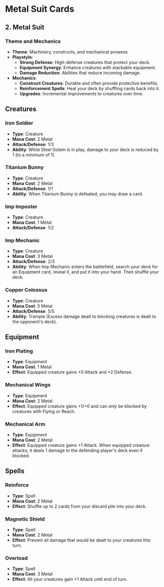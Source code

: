 # Metal Suit Cards

## **2\. Metal Suit**

### **Theme and Mechanics**

- **Theme**: Machinery, constructs, and mechanical prowess.
- **Playstyle**:
  - **Strong Defense**: High-defense creatures that protect your deck.
  - **Equipment Synergy**: Enhance creatures with stackable equipment.
  - **Damage Reduction**: Abilities that reduce incoming damage.
- **Mechanics**:
  - **Construct Creatures**: Durable and often provide protective benefits.
  - **Reinforcement Spells**: Heal your deck by shuffling cards back into it.
  - **Upgrades**: Incremental improvements to creatures over time.

## Creatures

### Iron Soldier

- **Type**: Creature
- **Mana Cost**: 2 Metal
- **Attack/Defense**: 1/3
- **Ability**: While Steel Golem is in play, damage to your deck is reduced by 1 (to a minimum of 1).

### Titanium Bunny

- **Type**: Creature
- **Mana Cost**: 2 Metal
- **Attack/Defense**: 1/1
- **Ability**: When Titanium Bunny is defeated, you may draw a card.

### Imp Imposter

- **Type**: Creature
- **Mana Cost**: 1 Metal
- **Attack/Defense**: 1/2

### Imp Mechanic

- **Type**: Creature
- **Mana Cost**: 3 Metal
- **Attack/Defense**: 2/3
- **Ability**: When Imp Mechanic enters the battlefield, search your deck for an Equipment card, reveal it, and put it into your hand. Then shuffle your deck.

### Copper Colossus

- **Type**: Creature
- **Mana Cost**: 5 Metal
- **Attack/Defense**: 5/5
- **Ability**: Trample (Excess damage dealt to blocking creatures is dealt to the opponent's deck).

## Equipment

### Iron Plating

- **Type**: Equipment
- **Mana Cost**: 1 Metal
- **Effect**: Equipped creature gains +0 Attack and +2 Defense.

### Mechanical Wings

- **Type**: Equipment
- **Mana Cost**: 2 Metal
- **Effect**: Equipped creature gains +1/+0 and can only be blocked by creatures with Flying or Reach.

### Mechanical Arm

- **Type**: Equipment
- **Mana Cost**: 2 Metal
- **Effect**: Equipped creature gains +1 Attack. When equipped creature attacks, it deals 1 damage to the defending player's deck even if blocked.

## Spells

### Reinforce

- **Type**: Spell
- **Mana Cost**: 2 Metal
- **Effect**: Shuffle up to 2 cards from your discard pile into your deck.

### Magnetic Shield

- **Type**: Spell
- **Mana Cost**: 2 Metal
- **Effect**: Prevent all damage that would be dealt to your creatures this turn.

### Overload

- **Type**: Spell
- **Mana Cost**: 3 Metal
- **Effect**: All your creatures gain +1 Attack until end of turn.
